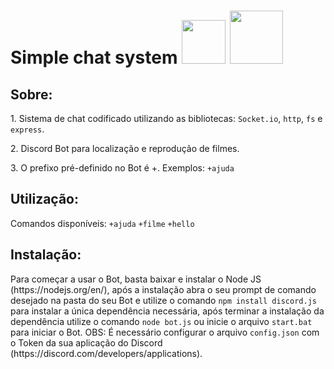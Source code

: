 <h1>Simple chat system <img src="https://img.shields.io/badge/Node.js-339933?style=for-the-badge&logo=nodedotjs&logoColor=white" width="70"></img>  <img src="https://img.shields.io/badge/JavaScript-F7DF1E?style=for-the-badge&logo=javascript&logoColor=black" width="85"></img></h1>

<h2>Sobre:</h2>
<p>1. Sistema de chat codificado utilizando as bibliotecas: <code>Socket.io</code>, <code>http</code>, <code>fs</code> e <code>express</code>.</p>
<p>2. Discord Bot para localização e reprodução de filmes.</p>
<p>3. O prefixo pré-definido no Bot é +.  
  Exemplos: <code>+ajuda</code></p>

<h2>Utilização:</h2>
<p>Comandos disponíveis:
<code>+ajuda</code> <code>+filme</code> <code>+hello</code>

<h2>Instalação:</h2>
<p>Para começar a usar o Bot, basta baixar e instalar o Node JS (https://nodejs.org/en/), após a instalação abra o seu prompt de comando desejado na pasta do seu Bot e utilize o comando <code>npm install discord.js</code> para instalar a única dependência necessária, após terminar a instalação da dependência utilize o comando <code>node bot.js</code> ou inicie o arquivo <code>start.bat</code> para iniciar o Bot.
  OBS: É necessário configurar o arquivo <code>config.json</code> com o Token da sua aplicação do Discord (https://discord.com/developers/applications).
</p>
